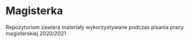 # Magisterka
Repozytorium zawiera materiały wykorzystywane podczas pisania pracy magisterskiej 2020/2021

